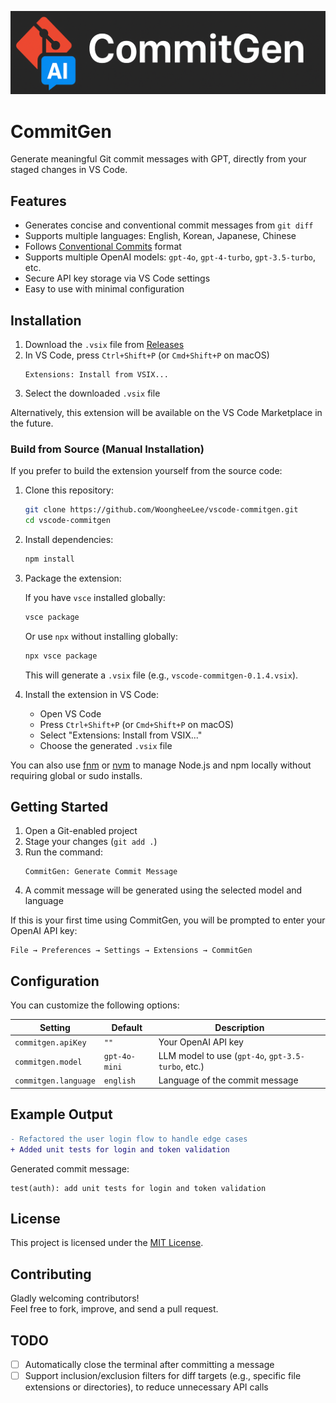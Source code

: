 ![logo](logo.png)

# CommitGen

Generate meaningful Git commit messages with GPT, directly from your staged changes in VS Code.

## Features

- Generates concise and conventional commit messages from `git diff`
- Supports multiple languages: English, Korean, Japanese, Chinese
- Follows [Conventional Commits](https://www.conventionalcommits.org/en/v1.0.0/) format
- Supports multiple OpenAI models: `gpt-4o`, `gpt-4-turbo`, `gpt-3.5-turbo`, etc.
- Secure API key storage via VS Code settings
- Easy to use with minimal configuration

## Installation

1. Download the `.vsix` file from [Releases](https://github.com/WoongheeLee/vscode-commitgen/releases)
2. In VS Code, press `Ctrl+Shift+P` (or `Cmd+Shift+P` on macOS)
   ```
   Extensions: Install from VSIX...
   ```
3. Select the downloaded `.vsix` file

Alternatively, this extension will be available on the VS Code Marketplace in the future.

### Build from Source (Manual Installation)

If you prefer to build the extension yourself from the source code:

1. Clone this repository:

   ```bash
   git clone https://github.com/WoongheeLee/vscode-commitgen.git
   cd vscode-commitgen
   ```

2. Install dependencies:

   ```bash
   npm install
   ```

3. Package the extension:

   If you have `vsce` installed globally:

   ```bash
   vsce package
   ```

   Or use `npx` without installing globally:

   ```bash
   npx vsce package
   ```

   This will generate a `.vsix` file (e.g., `vscode-commitgen-0.1.4.vsix`).

4. Install the extension in VS Code:

   - Open VS Code
   - Press `Ctrl+Shift+P` (or `Cmd+Shift+P` on macOS)
   - Select "Extensions: Install from VSIX..."
   - Choose the generated `.vsix` file

You can also use [fnm](https://github.com/Schniz/fnm) or [nvm](https://github.com/nvm-sh/nvm) to manage Node.js and npm locally without requiring global or sudo installs.

## Getting Started

1. Open a Git-enabled project
2. Stage your changes (`git add .`)
3. Run the command:
   ```
   CommitGen: Generate Commit Message
   ```
4. A commit message will be generated using the selected model and language

If this is your first time using CommitGen, you will be prompted to enter your OpenAI API key:

```
File → Preferences → Settings → Extensions → CommitGen
```

## Configuration

You can customize the following options:

| Setting              | Default        | Description                                       |
|----------------------|----------------|---------------------------------------------------|
| `commitgen.apiKey`   | `""`           | Your OpenAI API key                               |
| `commitgen.model`    | `gpt-4o-mini`  | LLM model to use (`gpt-4o`, `gpt-3.5-turbo`, etc.)|
| `commitgen.language` | `english`      | Language of the commit message                    |

## Example Output

```diff
- Refactored the user login flow to handle edge cases
+ Added unit tests for login and token validation
```

Generated commit message:

```
test(auth): add unit tests for login and token validation
```

## License

This project is licensed under the [MIT License](LICENSE).

## Contributing

Gladly welcoming contributors!  
Feel free to fork, improve, and send a pull request.

## TODO

- [ ] Automatically close the terminal after committing a message
- [ ] Support inclusion/exclusion filters for diff targets (e.g., specific file extensions or directories), to reduce unnecessary API calls
